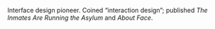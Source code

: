 Interface design pioneer. Coined “interaction design”; published _The Inmates Are Running the Asylum_ and _About Face_.